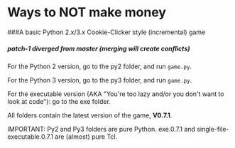# Ways to NOT make money
###A basic Python 2.x/3.x Cookie-Clicker style (incremental) game
##### patch-1 diverged from master (merging will create conflicts)

For the Python 2 version, go to the py2 folder, and run `game.py`.

For the Python 3 version, go to the py3 folder, and run `game.py`.

For the executable version (AKA "You're too lazy and/or you don't want to look at code"): go to the exe folder.

All folders contain the latest version of the game, **V0.7.1**.

IMPORTANT: Py2 and Py3 folders are pure Python. exe.0.7.1 and single-file-executable.0.7.1 are (almost) pure Tcl.
